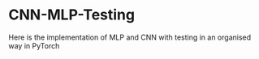 # CNN-MLP-Testing
 Here is the implementation of MLP and CNN with testing in an organised way in PyTorch

